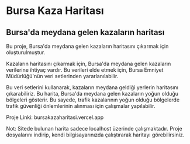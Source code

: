 # Bursa Kaza Haritası


## Bursa'da meydana gelen kazaların haritası

Bu proje, Bursa'da meydana gelen kazaların haritasını çıkarmak için oluşturulmuştur. 

Kazaların haritasını çıkarmak için, Bursa'da meydana gelen kazaların verilerine ihtiyaç vardır. Bu verileri elde etmek için, Bursa Emniyet Müdürlüğü'nün veri setlerinden yararlanılabilir.

Bu veri setlerini kullanarak, kazaların meydana geldiği yerlerin haritasını çıkarabiliriz. Bu harita, Bursa'da meydana gelen kazaların yoğun olduğu bölgeleri gösterir. Bu sayede, trafik kazalarının yoğun olduğu bölgelerde trafik güvenliği önlemlerinin alınması için çalışmalar yapılabilir.

Proje Linki: bursakazaharitasi.vercel.app


Not: Sitede bulunan harita sadece localhost üzerinde çalışmaktadır. Proje dosyalarını indirip, kendi bilgisayarınızda çalıştırarak haritayı görebilirsiniz.
